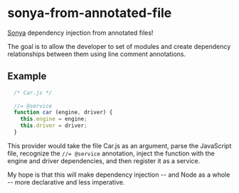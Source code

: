 sonya-from-annotated-file
=========================

[Sonya](https://github.com/selfinterest/SonyaDI) dependency injection from annotated files!

The goal is to allow the developer to set of modules and create dependency relationships between them using line comment annotations.

Example
-------

```javascript
  /* Car.js */
  
  //= @service
  function car (engine, driver) {
    this.engine = engine;
    this.driver = driver;
  }

```

This provider would take the file Car.js as an argument, parse the JavaScript file, recognize the `//= @service` annotation, inject the function with the engine and driver dependencies, and then register it as a service.

My hope is that this will make dependency injection -- and Node as a whole -- more declarative and less imperative.

